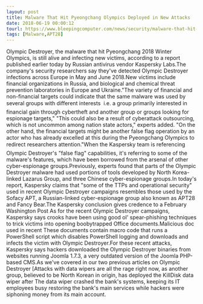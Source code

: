 ```yaml
---
layout: post
title: Malware That Hit Pyeongchang Olympics Deployed in New Attacks
date: 2018-06-19 00:00:12
tourl: https://www.bleepingcomputer.com/news/security/malware-that-hit-pyeongchang-olympics-deployed-in-new-attacks/
tags: [Malware,APT28]
---
```

Olympic Destroyer, the malware that hit Pyeongchang 2018 Winter Olympics, is still alive and infecting new victims, according to a report published earlier today by Russian antivirus vendor Kaspersky Labs.The company's security researchers say they've detected Olympic Destroyer infections across Europe in May and June 2018.New victims include financial organizations in Russia, and biological and chemical threat prevention laboratories in Europe and Ukraine."The variety of financial and non-financial targets could indicate that the same malware was used by several groups with different interests  i.e. a group primarily interested in financial gain through cybertheft and another group or groups looking for espionage targets," "This could also be a result of cyberattack outsourcing, which is not uncommon among nation state actors," experts added. "On the other hand, the financial targets might be another false flag operation by an actor who has already excelled at this during the Pyeongchang Olympics to redirect researchers attention."When the Kaspersky team is referencing Olympic Destroyer's "false flag" capabilities, it's referring to some of the malware's features, which have been borrowed from the arsenal of other cyber-espionage groups.Previously, experts found that parts of the Olympic Destroyer malware had used portions of tools developed by North Korea-linked Lazarus Group, and three Chinese cyber-espionage groups.In today's report, Kaspersky claims that "some of the TTPs and operational security" used in recent Olympic Destroyer campaigns resembles those used by the Sofacy APT, a Russian-linked cyber-espionage group also known as APT28 and Fancy Bear.The Kaspersky conclusion gives credence to a February Washington Post As for the recent Olympic Destroyer campaigns, Kaspersky says crooks have been using good ol' spear-phishing techniques to trick victims into opening boobytrapped Office documents.Malicious doc used in recent These documents contain macro code that runs a PowerShell script which disables PowerShell logging and downloads and infects the victim with Olympic Destroyer.For these recent attacks, Kaspersky says hackers downloaded the Olympic Destroyer binaries from websites running Joomla 1.7.3, a very outdated version of the Joomla PHP-based CMS.As we've covered in our two previous articles on Olympic Destroyer [Attacks with data wipers are all the rage right now, as another group, believed to be North Korean in origin, has deployed the KillDisk data wiper after The data wiper crashed the bank's systems, keeping its IT employees busy restoring the bank's main services while hackers were siphoning money from its main account.
